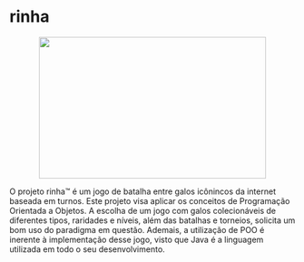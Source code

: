 # rinha

<div align="center">
<img height="250" width="400" src="https://github.com/caiojulio/rinha/assets/87271769/44a6a468-8422-4c34-a4a2-b229712920c7"/>
</div>

O projeto rinha™ é um jogo de batalha entre galos icônincos da internet baseada em turnos.
Este projeto visa aplicar os conceitos de Programação Orientada a Objetos. A escolha de um jogo com galos colecionáveis de diferentes tipos, raridades e níveis, além das batalhas e torneios, solicita um bom uso do paradigma em questão. Ademais, a utilização de POO é inerente à implementação desse jogo, visto que Java é a linguagem utilizada em todo o seu desenvolvimento.
